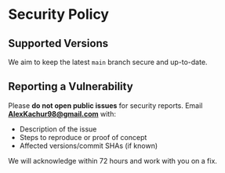<!--
  @author     Alex Kachur
  @since      2025-10-08
  @purpose    Security policy for reporting vulnerabilities
-->

# Security Policy

## Supported Versions
We aim to keep the latest `main` branch secure and up-to-date.

## Reporting a Vulnerability
Please **do not open public issues** for security reports.
Email **AlexKachur98@gmail.com** with:
- Description of the issue
- Steps to reproduce or proof of concept
- Affected versions/commit SHAs (if known)

We will acknowledge within 72 hours and work with you on a fix.
